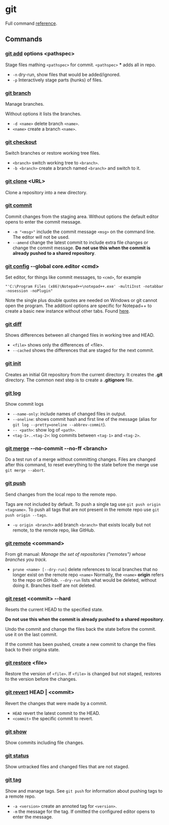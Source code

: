 # git
Full command [reference](https://git-scm.com/docs).


## Commands
### [git add](https://git-scm.com/docs/git-add) options \<pathspec>
Stage files mathing `<pathspec>` for commit. `<pathspec>` __*__ adds all in
repo.

* `-n` dry-run, show files that would be added/ignored.
* `-p` Interactively stage parts (hunks) of files.


### [git branch](https://git-scm.com/docs/git-branch)
Manage branches.

Without options it lists the branches.

* `-d <name>` delete branch `<name>`.
* `<name>` create a branch `<name>`.


### [git checkout](https://git-scm.com/docs/git-checkout)
Switch branches or restore working tree files.

* `<branch>` switch working tree to `<branch>`.
* `-b <branch>` create a branch named `<branch>` and switch to it.


### [git clone](https://git-scm.com/docs/git-clone) \<URL>
Clone a repository into a new directory.


### [git commit](https://git-scm.com/docs/git-commit)
Commit changes from the staging area. Without options the default editor opens
to enter the commit message.

* `-m "<msg>"` include the commit message `<msg>` on the command line. The
  editor will not be used.
* `--amend` change the latest commit to include extra file changes or change
  the commit message. **Do not use this when the commit is already pushed to a
  shared repository**.


### [git config](https://git-scm.com/docs/git-config) --global core.editor \<cmd>
Set editor, for things like commit messages, to `<cmd>`, for example

    "'C:\Program Files (x86)\Notepad++\notepad++.exe' -multiInst -notabbar -nosession -noPlugin"

Note the single plus double quotes are needed on Windows or git cannot open the
program. The additionl options are specific for Notepad++ to create a basic new
instance without other tabs. Found
[here](https://www.theserverside.com/blog/Coffee-Talk-Java-News-Stories-and-Opinions/How-to-set-Notepad-as-the-default-Git-editor-for-commits-instead-of-Vim).


### [git diff](https://git-scm.com/docs/git-diff)
Shows differences between all changed files in working tree and HEAD.

* `<file>` shows only the differences of \<file>.
* `--cached` shows the differences that are staged for the next commit.


### [git init](https://git-scm.com/docs/git-init)
Creates an initial Git repository from the current directory. It creates the
**.git** directory. The common next step is to create a **.gitignore** file.


### [git log](https://git-scm.com/docs/git-log)
Show commit logs

* `--name-only`: include names of changed files in output.
* `--oneline`: shows commit hash and first line of the message (alias for
  `git log --pretty=oneline --abbrev-commit`).
* `-- <path>`: show log of `<path>`.
* `<tag-1>..<tag-2>`: log commits between `<tag-1>` and `<tag-2>`.


### [git merge](https://git-scm.com/docs/git-merge) --no-commit --no-ff \<branch>
Do a test run of a merge without committing changes. Files are changed after 
this command, to reset everything to the state before the merge use
`git merge --abort`.


### [git push](https://git-scm.com/docs/git-push)
Send changes from the local repo to the remote repo.

Tags are not included by default. To push a single tag use
`git push origin <tagname>`. To push all tags that are not present in the
remote repo use `git push origin --tags`.

* `-u origin <branch>` add branch `<branch>` that exists locally but not
  remote, to the remote repo, like GitHub.


### [git remote](https://git-scm.com/docs/git-remote) \<command>
From git manual: _Manage the set of repositories ("remotes") whose branches you
track._


* `prune <name> [--dry-run]` delete references to local branches that no longer
  exist on the remote repo `<name>` Normally, the `<name>` **origin** refers to
  the repo on GitHub. `--dry-run` lists what would be deleted, without doing
  it. Branches itself are not deleted.


### [git reset](https://git-scm.com/docs/git-reset) \<commit> --hard
Resets the current HEAD to the specified state.

**Do not use this when the commit is already pushed to a shared repository**.

Undo the commit and change the files back the state before the commit. use
it on the last commit.

If the commit has been pushed, create a new commit to change the files back
to their origina state.


### [git restore](https://git-scm.com/docs/git-restore) \<file>
Restore the version of `<file>`. If `<file>` is changed but not staged,
restores to the version before the changes.


### [git revert](https://git-scm.com/docs/git-revert) HEAD | \<commit>
Revert the changes that were made by a commit.

* `HEAD` revert the latest commit to the HEAD.
* `<commit>` the specific commit to revert.


### [git show](https://git-scm.com/docs/git-show)
Show commits including file changes.


### [git status](https://git-scm.com/docs/git-status)
Show untracked files and changed files that are not staged.


### [git tag](https://git-scm.com/docs/git-tag)
Show and manage tags. See `git push` for information about pushing tags to a
remote repo.

* `-a <version>` create an annoted tag for `<version>`.
* `-m` the message for the tag. If omitted the configured editor opens to
  enter the message.
